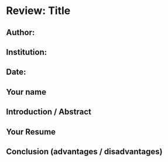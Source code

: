 # Review: Title

## Author:

## Institution: 

## Date: 

## Your name



## Introduction / Abstract



## Your Resume



## Conclusion (advantages / disadvantages)